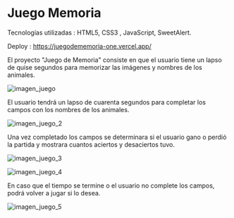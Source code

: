 # Juego Memoria

Tecnologías utilizadas : HTML5, CSS3 , JavaScript, SweetAlert.

Deploy : https://juegodememoria-one.vercel.app/


El proyecto "Juego de Memoria" consiste en que el usuario tiene un lapso de quise segundos para memorizar las imágenes y nombres de los animales.

![imagen_juego](https://github.com/NicoGaitano/Juego_Memoria/assets/148820308/4772e41d-619e-4e10-bc52-6a6a7700e41d)

El usuario tendrá un lapso de cuarenta segundos para completar los campos con los nombres de los animales.

![imagen_juego_2](https://github.com/NicoGaitano/Juego_Memoria/assets/148820308/09c428c2-5645-4ace-bb9a-98ef1e244f06)

Una vez completado los campos se determinara si el usuario gano o perdió la partida y mostrara cuantos aciertos y desaciertos tuvo.

![imagen_juego_3](https://github.com/NicoGaitano/Juego_Memoria/assets/148820308/0c45af44-f0bd-4086-8b59-2d98db18246f)

![imagen_juego_4](https://github.com/NicoGaitano/Juego_Memoria/assets/148820308/d9ee0a3b-750e-48ed-87e7-0379656a462a)

En caso que el tiempo se termine o el usuario no complete los campos, podrá volver a jugar si lo desea. 

![imagen_juego_5](https://github.com/NicoGaitano/Juego_Memoria/assets/148820308/8f881c36-ab92-4d3c-ab85-31956fd58655)


